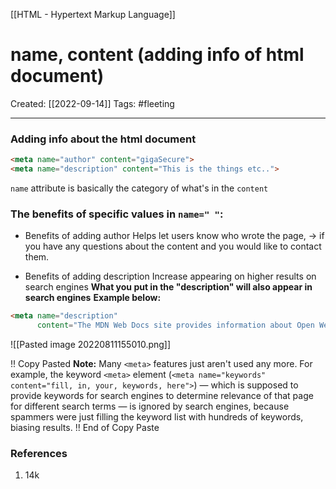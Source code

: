 [[HTML - Hypertext Markup Language]]

# name, content (adding info of html document)
Created:  [[2022-09-14]]
Tags: #fleeting 

---
### Adding info about the html document
```HTML
<meta name="author" content="gigaSecure">
<meta name="description" content="This is the things etc..">
```
`name` attribute is basically the category of what's in the `content` 

### The benefits of specific values in `name=" "`:
- Benefits of adding author
    Helps let users know who wrote the page, 
    -> if you have any questions about the content and you would like to contact them.

- Benefits of adding description
    Increase appearing on higher results on search engines
    **What you put in the "description" will also appear in search engines**
    **Example below:**
```HTML
<meta name="description" 
      content="The MDN Web Docs site provides information about Open Web technologies including HTML, CSS, and APIs for both Web sites and progressive web apps.">
```
![[Pasted image 20220811155010.png]]






!! Copy Pasted
**Note:** Many `<meta>` features just aren't used any more. 
For example, the keyword `<meta>` element (`<meta name="keywords" content="fill, in, your, keywords, here">`) — which is supposed to provide keywords for search engines to determine relevance of that page for different search terms — is ignored by search engines, because spammers were just filling the keyword list with hundreds of keywords, biasing results.
!! End of Copy Paste












### References
1. 14k